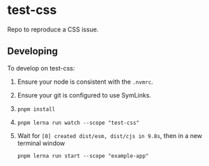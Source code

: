 # test-css

Repo to reproduce a CSS issue.

## Developing

To develop on test-css:

1. Ensure your node is consistent with the `.nvmrc`.
1. Ensure your git is configured to use SymLinks.
1. `pnpm install`
1. `pnpm lerna run watch --scope "test-css"`
1. Wait for `[0] created dist/esm, dist/cjs in 9.8s`, then in a new terminal window

   `pnpm lerna run start --scope "example-app"`
